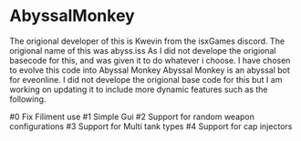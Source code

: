 # AbyssalMonkey
The origional developer of this is Kwevin from the isxGames discord. The origional name of this was abyss.iss
As I did not develope the origional basecode for this, and was given it to do whatever i choose. I have chosen to evolve this code into Abyssal Monkey
Abyssal Monkey is an abyssal bot for eveonline. I did not develope the origional base code for this but I am working on updating it to include more dynamic features such as the following.

#0 Fix Filiment use
#1 Simple Gui
#2 Support for random weapon configurations
#3 Support for Multi tank types
#4 Support for cap injectors
